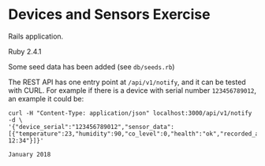 Devices and Sensors Exercise
============================

Rails application.

Ruby 2.4.1

Some seed data has been added (see `db/seeds.rb`)

The REST API has one entry point at `/api/v1/notify`, and it can be tested with CURL. For example if there is a device with serial number `123456789012`, an example it could be:

    curl -H "Content-Type: application/json" localhost:3000/api/v1/notify -d \
    '{"device_serial":"123456789012","sensor_data":[{"temperature":23,"humidity":90,"co_level":0,"health":"ok","recorded_at":"2018/01/10 12:34"}]}'


`January 2018`
